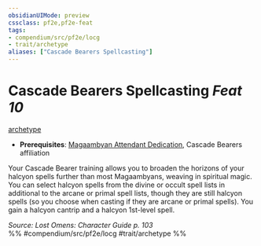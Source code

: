 ```yaml
---
obsidianUIMode: preview
cssclass: pf2e,pf2e-feat
tags:
- compendium/src/pf2e/locg
- trait/archetype
aliases: ["Cascade Bearers Spellcasting"]
---
```

# Cascade Bearers Spellcasting  *Feat 10*  
[archetype](rules/traits/archetype.md "Archetype Feat Trait")  

- **Prerequisites**: [Magaambyan Attendant Dedication](compendium/feats/magaambyan-attendant-dedication-locg.md), Cascade Bearers affiliation

Your Cascade Bearer training allows you to broaden the horizons of your halcyon spells further than most Magaambyans, weaving in spiritual magic. You can select halcyon spells from the divine or occult spell lists in additional to the arcane or primal spell lists, though they are still halcyon spells (so you choose when casting if they are arcane or primal spells). You gain a halcyon cantrip and a halcyon 1st-level spell.

*Source: Lost Omens: Character Guide p. 103*  
%% #compendium/src/pf2e/locg #trait/archetype %%